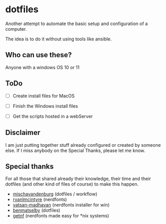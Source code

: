 # dotfiles

Another attempt to automate the basic setup and configuration of a computer.

The idea is to do it without using tools like ansible.


## Who can use these?
Anyone with a windows OS 10 or 11


## ToDo
- [ ] Create install files for MacOS
- [ ] Finish the Windows install files
- [ ] Get the scripts hosted in a webServer


## Disclaimer

I am just putting together stuff already configured or created by someone else.
If I miss anybody on the Special Thanks, please let me know.

## Special thanks

For all those that shared already their knowledge, their time and their dotfiles (and other kind of files of course) to make this happen.

- [mischavandenburg](https://github.com/mischavandenburg/dotfiles) (dotfiles / workflow)
- [ryanlmcintyre](https://github.com/ryanoasis/nerd-fonts) (nerdfonts)
- [vatsan-madhavan](https://github.com/vatsan-madhavan/NerdFontInstaller) (nerdfonts installer for win)
- [benmatselby](https://github.com/benmatselby/dotfiles/blob/main/install.sh) (dotfiles)
- [getnf](https://github.com/getnf/getnf) (nerdfonts made easy for *nix systems)
